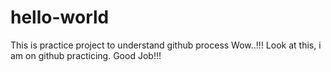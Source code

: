# hello-world
This is practice project to understand github process
Wow..!!! Look at this, i am on github practicing. Good Job!!!
